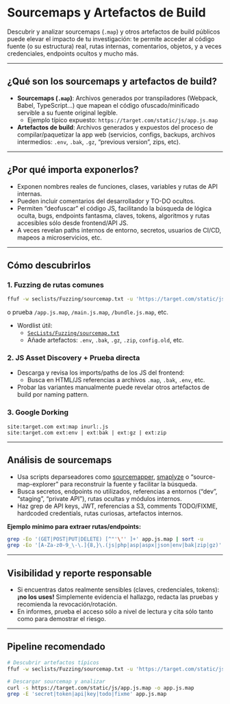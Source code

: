 # Sourcemaps y Artefactos de Build

Descubrir y analizar sourcemaps (`.map`) y otros artefactos de build públicos puede elevar el impacto de tu investigación: te permite acceder al código fuente (o su estructura) real, rutas internas, comentarios, objetos, y a veces credenciales, endpoints ocultos y mucho más.

---

## ¿Qué son los sourcemaps y artefactos de build?

- **Sourcemaps (`.map`)**: Archivos generados por transpiladores (Webpack, Babel, TypeScript...) que mapean el código ofuscado/minificado servible a su fuente original legible.
  - Ejemplo típico expuesto: `https://target.com/static/js/app.js.map`
- **Artefactos de build**: Archivos generados y expuestos del proceso de compilar/paquetizar la app web (servicios, configs, backups, archivos intermedios: `.env`, `.bak`, `.gz`, “previous version”, zips, etc).

---

## ¿Por qué importa exponerlos?

- Exponen nombres reales de funciones, clases, variables y rutas de API internas.
- Pueden incluir comentarios del desarrollador y TO-DO ocultos.
- Permiten “deofuscar” el código JS, facilitando la búsqueda de lógica oculta, bugs, endpoints fantasma, claves, tokens, algoritmos y rutas accesibles sólo desde frontend/API JS.
- A veces revelan paths internos de entorno, secretos, usuarios de CI/CD, mapeos a microservicios, etc.

---

## Cómo descubrirlos

### 1. Fuzzing de rutas comunes

```bash
ffuf -w seclists/Fuzzing/sourcemap.txt -u 'https://target.com/static/js/FUZZ' -mc 200,206
```

o prueba `/app.js.map`, `/main.js.map`, `/bundle.js.map`, etc.

- Wordlist útil:
  - [`SecLists/Fuzzing/sourcemap.txt`](https://github.com/danielmiessler/SecLists/blob/master/Fuzzing/sourcemap.txt)
  - Añade artefactos: `.env`, `.bak`, `.gz`, `.zip`, `config.old`, etc.

### 2. JS Asset Discovery + Prueba directa

- Descarga y revisa los imports/paths de los JS del frontend:
  - Busca en HTML/JS referencias a archivos `.map`, `.bak`, `.env`, etc.
- Probar las variantes manualmente puede revelar otros artefactos de build por naming pattern.

### 3. Google Dorking

```
site:target.com ext:map inurl:.js
site:target.com ext:env | ext:bak | ext:gz | ext:zip
```

---

## Análisis de sourcemaps

- Usa scripts deparseadores como [sourcemapper](https://github.com/s1l3nt78/sourcemapper), [smaplyze](https://github.com/linuswilson/smaplyze) o “source-map-explorer” para reconstruir la fuente y facilitar la búsqueda.
- Busca secretos, endpoints no utilizados, referencias a entornos (“dev”, “staging”, “private API”), rutas ocultas y módulos internos.
- Haz grep de API keys, JWT, referencias a S3, comments TODO/FIXME, hardcoded credentials, rutas curiosas, artefactos internos.

**Ejemplo mínimo para extraer rutas/endpoints:**

```bash
grep -Eo '(GET|POST|PUT|DELETE) [^"'\'' ]+' app.js.map | sort -u
grep -Eo '[A-Za-z0-9_\-\.]{8,}\.(js|php|asp|aspx|json|env|bak|zip|gz)' app.js.map | sort -u
```

---

## Visibilidad y reporte responsable

- Si encuentras datos realmente sensibles (claves, credenciales, tokens): **¡no los uses!** Simplemente evidencia el hallazgo, redacta las pruebas y recomienda la revocación/rotación.
- En informes, prueba el acceso sólo a nivel de lectura y cita sólo tanto como para demostrar el riesgo.

---

## Pipeline recomendado

```bash
# Descubrir artefactos típicos
ffuf -w seclists/Fuzzing/sourcemap.txt -u 'https://target.com/static/js/FUZZ' -mc 200,206 -o paths_validos.txt

# Descargar sourcemap y analizar
curl -s https://target.com/static/js/app.js.map -o app.js.map
grep -E 'secret|token|api|key|todo|fixme' app.js.map
```


[^1]: https://www.freecodecamp.org/news/web-security-fuzz-web-applications-using-ffuf/
    
[^2]: https://www.reddit.com/r/bugbounty/comments/1f8mhjd/ultimate_ffuf_cheatsheet_advanced_fuzzing_tactics/
